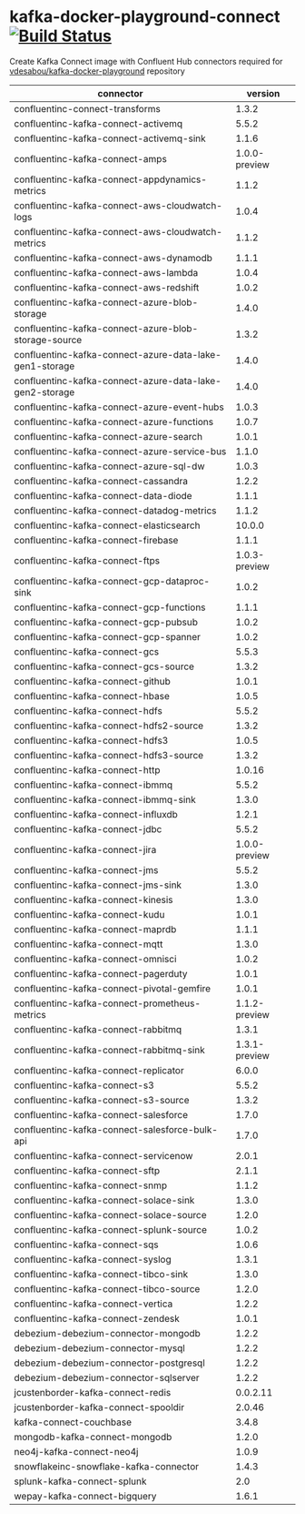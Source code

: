 # kafka-docker-playground-connect [![Build Status](https://travis-ci.com/vdesabou/kafka-docker-playground-connect.svg?branch=master)](https://travis-ci.com/vdesabou/kafka-docker-playground-connect)

Create Kafka Connect image with Confluent Hub connectors required for [vdesabou/kafka-docker-playground](https://github.com/vdesabou/kafka-docker-playground) repository

| connector  | version |
|---|---|
| confluentinc-connect-transforms  | 1.3.2 |
| confluentinc-kafka-connect-activemq  | 5.5.2 |
| confluentinc-kafka-connect-activemq-sink  | 1.1.6 |
| confluentinc-kafka-connect-amps  | 1.0.0-preview |
| confluentinc-kafka-connect-appdynamics-metrics  | 1.1.2 |
| confluentinc-kafka-connect-aws-cloudwatch-logs  | 1.0.4 |
| confluentinc-kafka-connect-aws-cloudwatch-metrics  | 1.1.2 |
| confluentinc-kafka-connect-aws-dynamodb  | 1.1.1 |
| confluentinc-kafka-connect-aws-lambda  | 1.0.4 |
| confluentinc-kafka-connect-aws-redshift  | 1.0.2 |
| confluentinc-kafka-connect-azure-blob-storage  | 1.4.0 |
| confluentinc-kafka-connect-azure-blob-storage-source  | 1.3.2 |
| confluentinc-kafka-connect-azure-data-lake-gen1-storage  | 1.4.0 |
| confluentinc-kafka-connect-azure-data-lake-gen2-storage  | 1.4.0 |
| confluentinc-kafka-connect-azure-event-hubs  | 1.0.3 |
| confluentinc-kafka-connect-azure-functions  | 1.0.7 |
| confluentinc-kafka-connect-azure-search  | 1.0.1 |
| confluentinc-kafka-connect-azure-service-bus  | 1.1.0 |
| confluentinc-kafka-connect-azure-sql-dw  | 1.0.3 |
| confluentinc-kafka-connect-cassandra  | 1.2.2 |
| confluentinc-kafka-connect-data-diode  | 1.1.1 |
| confluentinc-kafka-connect-datadog-metrics  | 1.1.2 |
| confluentinc-kafka-connect-elasticsearch  | 10.0.0 |
| confluentinc-kafka-connect-firebase  | 1.1.1 |
| confluentinc-kafka-connect-ftps  | 1.0.3-preview |
| confluentinc-kafka-connect-gcp-dataproc-sink  | 1.0.2 |
| confluentinc-kafka-connect-gcp-functions  | 1.1.1 |
| confluentinc-kafka-connect-gcp-pubsub  | 1.0.2 |
| confluentinc-kafka-connect-gcp-spanner  | 1.0.2 |
| confluentinc-kafka-connect-gcs  | 5.5.3 |
| confluentinc-kafka-connect-gcs-source  | 1.3.2 |
| confluentinc-kafka-connect-github  | 1.0.1 |
| confluentinc-kafka-connect-hbase  | 1.0.5 |
| confluentinc-kafka-connect-hdfs  | 5.5.2 |
| confluentinc-kafka-connect-hdfs2-source  | 1.3.2 |
| confluentinc-kafka-connect-hdfs3  | 1.0.5 |
| confluentinc-kafka-connect-hdfs3-source  | 1.3.2 |
| confluentinc-kafka-connect-http  | 1.0.16 |
| confluentinc-kafka-connect-ibmmq  | 5.5.2 |
| confluentinc-kafka-connect-ibmmq-sink  | 1.3.0 |
| confluentinc-kafka-connect-influxdb  | 1.2.1 |
| confluentinc-kafka-connect-jdbc  | 5.5.2 |
| confluentinc-kafka-connect-jira  | 1.0.0-preview |
| confluentinc-kafka-connect-jms  | 5.5.2 |
| confluentinc-kafka-connect-jms-sink  | 1.3.0 |
| confluentinc-kafka-connect-kinesis  | 1.3.0 |
| confluentinc-kafka-connect-kudu  | 1.0.1 |
| confluentinc-kafka-connect-maprdb  | 1.1.1 |
| confluentinc-kafka-connect-mqtt  | 1.3.0 |
| confluentinc-kafka-connect-omnisci  | 1.0.2 |
| confluentinc-kafka-connect-pagerduty  | 1.0.1 |
| confluentinc-kafka-connect-pivotal-gemfire  | 1.0.1 |
| confluentinc-kafka-connect-prometheus-metrics  | 1.1.2-preview |
| confluentinc-kafka-connect-rabbitmq  | 1.3.1 |
| confluentinc-kafka-connect-rabbitmq-sink  | 1.3.1-preview |
| confluentinc-kafka-connect-replicator  | 6.0.0 |
| confluentinc-kafka-connect-s3  | 5.5.2 |
| confluentinc-kafka-connect-s3-source  | 1.3.2 |
| confluentinc-kafka-connect-salesforce  | 1.7.0 |
| confluentinc-kafka-connect-salesforce-bulk-api  | 1.7.0 |
| confluentinc-kafka-connect-servicenow  | 2.0.1 |
| confluentinc-kafka-connect-sftp  | 2.1.1 |
| confluentinc-kafka-connect-snmp  | 1.1.2 |
| confluentinc-kafka-connect-solace-sink  | 1.3.0 |
| confluentinc-kafka-connect-solace-source  | 1.2.0 |
| confluentinc-kafka-connect-splunk-source  | 1.0.2 |
| confluentinc-kafka-connect-sqs  | 1.0.6 |
| confluentinc-kafka-connect-syslog  | 1.3.1 |
| confluentinc-kafka-connect-tibco-sink  | 1.3.0 |
| confluentinc-kafka-connect-tibco-source  | 1.2.0 |
| confluentinc-kafka-connect-vertica  | 1.2.2 |
| confluentinc-kafka-connect-zendesk  | 1.0.1 |
| debezium-debezium-connector-mongodb  | 1.2.2 |
| debezium-debezium-connector-mysql  | 1.2.2 |
| debezium-debezium-connector-postgresql  | 1.2.2 |
| debezium-debezium-connector-sqlserver  | 1.2.2 |
| jcustenborder-kafka-connect-redis  | 0.0.2.11 |
| jcustenborder-kafka-connect-spooldir  | 2.0.46 |
| kafka-connect-couchbase  | 3.4.8 |
| mongodb-kafka-connect-mongodb  | 1.2.0 |
| neo4j-kafka-connect-neo4j  | 1.0.9 |
| snowflakeinc-snowflake-kafka-connector  | 1.4.3 |
| splunk-kafka-connect-splunk  | 2.0 |
| wepay-kafka-connect-bigquery  | 1.6.1 |
